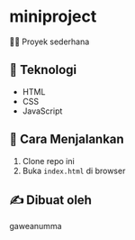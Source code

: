# miniproject

👩‍💻 Proyek sederhana 

## 🔧 Teknologi
- HTML
- CSS
- JavaScript

## 🚀 Cara Menjalankan
1. Clone repo ini
2. Buka `index.html` di browser

## ✍️ Dibuat oleh
gaweanumma

